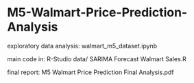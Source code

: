 # M5-Walmart-Price-Prediction-Analysis

exploratory data analysis: walmart_m5_dataset.ipynb

main code in: R-Studio data/ SARIMA Forecast Walmart Sales.R

final report: M5 Walmart Price Prediction Final Analysis.pdf
